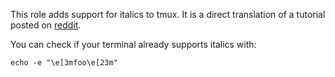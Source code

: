 This role adds support for italics to tmux. It is a direct translation of a tutorial posted on 
[reddit][reddit tutorial]. 

You can check if your terminal already supports italics with:

```
echo -e "\e[3mfoo\e[23m"
```

[reddit tutorial]: https://www.reddit.com/r/vim/comments/24g8r8/italics_in_terminal_vim_and_tmux/
